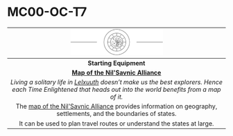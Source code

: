 # MC00-OC-T7

| <img src="../../../images/card-icons/the-time-enlightened.png" height="60" /> |
|:---:|
| **Starting Equipment** |
| **[Map of the Nil'Savnic Alliance](../../maps/map-of-the-nilsavnic-alliance.md)** |
| *Living a solitary life in [Lelxuuth](../../../places/cities/lelxuuth.md) doesn’t make us the best explorers. Hence each Time Enlightened that heads out into the world benefits from a map of it.* |
| The [map of the Nil'Savnic Alliance](../../maps/map-of-the-nilsavnic-alliance.md) provides information on geography, settlements, and the boundaries of states. |
| It can be used to plan travel routes or understand the states at large. |
